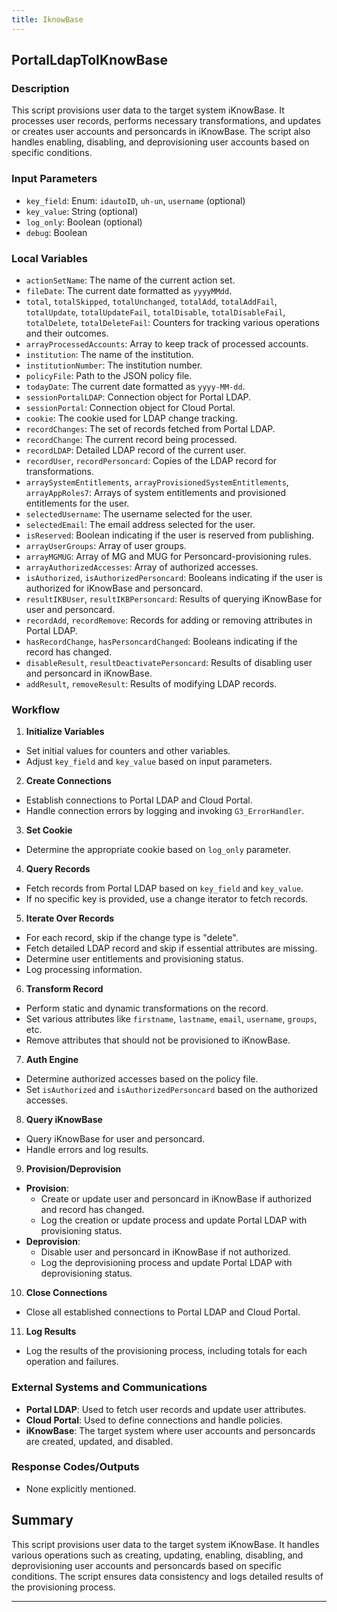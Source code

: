 ```yaml
---
title: IknowBase
---
```


## PortalLdapToIKnowBase
 ### Description
This script provisions user data to the target system iKnowBase. It processes user records, performs necessary transformations, and updates or creates user accounts and personcards in iKnowBase. The script also handles enabling, disabling, and deprovisioning user accounts based on specific conditions.

### Input Parameters
- `key_field`: Enum: `idautoID`, `uh-un`, `username` (optional)
- `key_value`: String (optional)
- `log_only`: Boolean (optional)
- `debug`: Boolean

### Local Variables
- `actionSetName`: The name of the current action set.
- `fileDate`: The current date formatted as `yyyyMMdd`.
- `total`, `totalSkipped`, `totalUnchanged`, `totalAdd`, `totalAddFail`, `totalUpdate`, `totalUpdateFail`, `totalDisable`, `totalDisableFail`, `totalDelete`, `totalDeleteFail`: Counters for tracking various operations and their outcomes.
- `arrayProcessedAccounts`: Array to keep track of processed accounts.
- `institution`: The name of the institution.
- `institutionNumber`: The institution number.
- `policyFile`: Path to the JSON policy file.
- `todayDate`: The current date formatted as `yyyy-MM-dd`.
- `sessionPortalLDAP`: Connection object for Portal LDAP.
- `sessionPortal`: Connection object for Cloud Portal.
- `cookie`: The cookie used for LDAP change tracking.
- `recordChanges`: The set of records fetched from Portal LDAP.
- `recordChange`: The current record being processed.
- `recordLDAP`: Detailed LDAP record of the current user.
- `recordUser`, `recordPersoncard`: Copies of the LDAP record for transformations.
- `arraySystemEntitlements`, `arrayProvisionedSystemEntitlements`, `arrayAppRoles7`: Arrays of system entitlements and provisioned entitlements for the user.
- `selectedUsername`: The username selected for the user.
- `selectedEmail`: The email address selected for the user.
- `isReserved`: Boolean indicating if the user is reserved from publishing.
- `arrayUserGroups`: Array of user groups.
- `arrayMGMUG`: Array of MG and MUG for Personcard-provisioning rules.
- `arrayAuthorizedAccesses`: Array of authorized accesses.
- `isAuthorized`, `isAuthorizedPersoncard`: Booleans indicating if the user is authorized for iKnowBase and personcard.
- `resultIKBUser`, `resultIKBPersoncard`: Results of querying iKnowBase for user and personcard.
- `recordAdd`, `recordRemove`: Records for adding or removing attributes in Portal LDAP.
- `hasRecordChange`, `hasPersoncardChanged`: Booleans indicating if the record has changed.
- `disableResult`, `resultDeactivatePersoncard`: Results of disabling user and personcard in iKnowBase.
- `addResult`, `removeResult`: Results of modifying LDAP records.

### Workflow
1. **Initialize Variables**
- Set initial values for counters and other variables.
- Adjust `key_field` and `key_value` based on input parameters.

2. **Create Connections**
- Establish connections to Portal LDAP and Cloud Portal.
- Handle connection errors by logging and invoking `G3_ErrorHandler`.

3. **Set Cookie**
- Determine the appropriate cookie based on `log_only` parameter.

4. **Query Records**
- Fetch records from Portal LDAP based on `key_field` and `key_value`.
- If no specific key is provided, use a change iterator to fetch records.

5. **Iterate Over Records**
- For each record, skip if the change type is "delete".
- Fetch detailed LDAP record and skip if essential attributes are missing.
- Determine user entitlements and provisioning status.
- Log processing information.

6. **Transform Record**
- Perform static and dynamic transformations on the record.
- Set various attributes like `firstname`, `lastname`, `email`, `username`, `groups`, etc.
- Remove attributes that should not be provisioned to iKnowBase.

7. **Auth Engine**
- Determine authorized accesses based on the policy file.
- Set `isAuthorized` and `isAuthorizedPersoncard` based on the authorized accesses.

8. **Query iKnowBase**
- Query iKnowBase for user and personcard.
- Handle errors and log results.

9. **Provision/Deprovision**
- **Provision**:
    - Create or update user and personcard in iKnowBase if authorized and record has changed.
    - Log the creation or update process and update Portal LDAP with provisioning status.
- **Deprovision**:
    - Disable user and personcard in iKnowBase if not authorized.
    - Log the deprovisioning process and update Portal LDAP with deprovisioning status.

10. **Close Connections**
- Close all established connections to Portal LDAP and Cloud Portal.

11. **Log Results**
- Log the results of the provisioning process, including totals for each operation and failures.

### External Systems and Communications
- **Portal LDAP**: Used to fetch user records and update user attributes.
- **Cloud Portal**: Used to define connections and handle policies.
- **iKnowBase**: The target system where user accounts and personcards are created, updated, and disabled.

### Response Codes/Outputs
- None explicitly mentioned.

## Summary
This script provisions user data to the target system iKnowBase. It handles various operations such as creating, updating, enabling, disabling, and deprovisioning user accounts and personcards based on specific conditions. The script ensures data consistency and logs detailed results of the provisioning process. 

 --- 